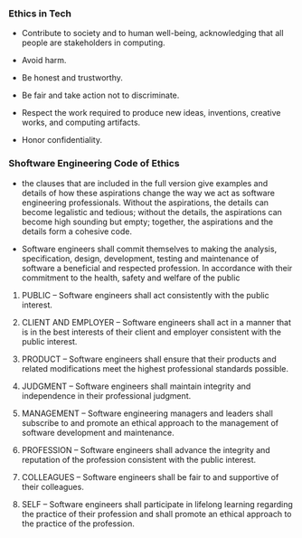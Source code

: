 ### Ethics in Tech

-  Contribute to society and to human well-being, acknowledging that all people are stakeholders in computing.

- Avoid harm.

- Be honest and trustworthy.

- Be fair and take action not to discriminate.

- Respect the work required to produce new ideas, inventions, creative works, and computing artifacts.

- Honor confidentiality.

### Shoftware Engineering Code of Ethics

- the clauses that are included in the full version give examples and details of how these aspirations change the way we act as software engineering professionals. Without the aspirations, the details can become legalistic and tedious; without the details, the aspirations can become high sounding but empty; together, the aspirations and the details form a cohesive code.

- Software engineers shall commit themselves to making the analysis, specification, design, development, testing and maintenance of software a beneficial and respected profession. In accordance with their commitment to the health, safety and welfare of the public

1. PUBLIC – Software engineers shall act consistently with the public interest.

2. CLIENT AND EMPLOYER – Software engineers shall act in a manner that is in the best interests of their client and employer consistent with the public interest.

3. PRODUCT – Software engineers shall ensure that their products and related modifications meet the highest professional standards possible.

4. JUDGMENT – Software engineers shall maintain integrity and independence in their professional judgment.

5. MANAGEMENT – Software engineering managers and leaders shall subscribe to and promote an ethical approach to the management of software development and maintenance.

6. PROFESSION – Software engineers shall advance the integrity and reputation of the profession consistent with the public interest.

7. COLLEAGUES – Software engineers shall be fair to and supportive of their colleagues.

8. SELF – Software engineers shall participate in lifelong learning regarding the practice of their profession and shall promote an ethical approach to the practice of the profession.